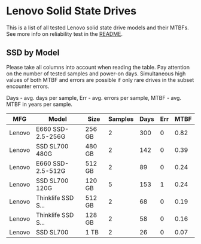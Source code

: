 Lenovo Solid State Drives
=========================

This is a list of all tested Lenovo solid state drive models and their MTBFs. See
more info on reliability test in the [README](https://github.com/linuxhw/SMART).

SSD by Model
------------

Please take all columns into account when reading the table. Pay attention on the
number of tested samples and power-on days. Simultaneous high values of both MTBF
and errors are possible if only rare drives in the subset encounter errors.

Days - avg. days per sample,
Err  - avg. errors per sample,
MTBF - avg. MTBF in years per sample.

| MFG       | Model              | Size   | Samples | Days  | Err   | MTBF |
|-----------|--------------------|--------|---------|-------|-------|------|
| Lenovo    | E660 SSD-2.5-256G  | 256 GB | 2       | 300   | 0     | 0.82   |
| Lenovo    | SSD SL700 480G     | 480 GB | 2       | 142   | 0     | 0.39   |
| Lenovo    | E660 SSD-2.5-512G  | 512 GB | 2       | 89    | 0     | 0.24   |
| Lenovo    | SSD SL700 120G     | 120 GB | 5       | 153   | 1     | 0.24   |
| Lenovo    | Thinklife SSD S... | 512 GB | 2       | 68    | 0     | 0.19   |
| Lenovo    | Thinklife SSD S... | 128 GB | 2       | 58    | 0     | 0.16   |
| Lenovo    | SSD SL700          | 1 TB   | 2       | 26    | 0     | 0.07   |
